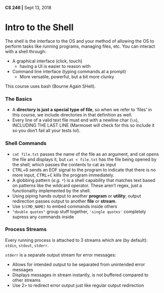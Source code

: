 **CS 246 |** Sept 13, 2018


# Intro to the Shell
The shell is the interface to the OS and your method of allowing the OS to perform tasks like running programs, managing files, etc. You can interact with a shell through:
 - A graphical interface (click, touch)
    - having a UI is easier to reason with
 - Command line interface (typing commands at a prompt)
    - More versatile, powerful, but a bit more clunky

This course uses bash (Bourne Again SHell).

### The Basics
- A **directory is just a special type of file**, so when we refer to ‘files’ in this course, we include directories in that definition as well.
- Every line of a valid text file must end with a newline char (`\n`), INCLUDING THE LAST LINE (Marmoset will check for this so include it so you don’t fail all your tests lol).

### Shell Commands
- `cat file.txt` passes the name of the file as an argument, and cat opens the file and displays it, but `cat < file.txt` has the file being opened by the shell, which passes the contents to cat as input
- <kbd>CTRL</kbd>+<kbd>D</kbd> sends an EOF signal to the program to indicate that there is no more input, <kbd>CTRL</kbd>+<kbd>C</kbd> kills the program immediately.
- A globbing pattern (*e.g.* `*`) is a shell capability that matches text based on patterns like the wildcard operator. These aren’t regex, just a functionality implemented by the shell.
- Using piping hands output to another __program__ or __utility__; output redirection passes output to another __file__ or __stream__.
- Use `$(CMD_NAME)` to embed commands inside others
 - `"double quotes"` group stuff together, `'single quotes'` completely supress any commands inside

### Process Streams
Every running process is attached to 3 streams which are (by default): `stdin`, `stdout`, `stderr`.

`stderr` is a separate output stream for error messages:
- Allows for intended output to be separated from unintended error messages
- Displays messages in stream instantly, is not buffered compared to other streams
- Use 2> to redirect error output just like regular output redirection
